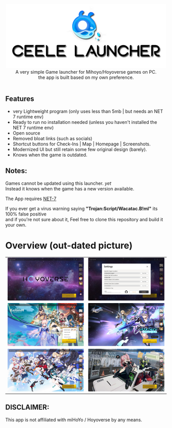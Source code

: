 <div align="center">
<img src="readme/CeeleLauncher.png" height="200"><br>
A very simple Game launcher for Mihoyo/Hoyoverse games on PC.<br>
the app is built based on my own preference.
</div>
<br>

## Features
- very Lightweight program (only uses less than 5mb | but needs an NET 7 runtime env)
- Ready to run no installation needed (unless you haven't installed the NET 7 runtime env)
- Open source
- Removed bloat links (such as socials)
- Shortcut buttons for Check-Ins | Map | Homepage | Screenshots.
- Modernized UI but still retain some few original design (barely).
- Knows when the game is outdated.

## Notes:
Games cannot be updated using this launcher. *yet*<br>
Instead it knows when the game has a new version available.

The App requires [NET-7](https://download.visualstudio.microsoft.com/download/pr/4b99bbc8-917a-417c-907b-d408341726a5/78b225344fbb9b80d3da3681e1d20d68/dotnet-runtime-7.0.5-win-x64.exe)

If you ever get a virus warning saying **"Trojan:Script/Wacatac.B!ml"** its 100% false positive<br>
and if you're not sure about it, Feel free to clone this repository and build it your own.

# Overview (out-dated picture)
| | |
|-|-|
|![](readme/main.png)|![](readme/settings.png)|
|![](readme/genshin.png)|![](readme/StarRail.png)|
|![](readme/hi3.png)|![](readme/zzz.png)|

## DISCLAIMER:
This app is not affiliated with miHoYo / Hoyoverse by any means.